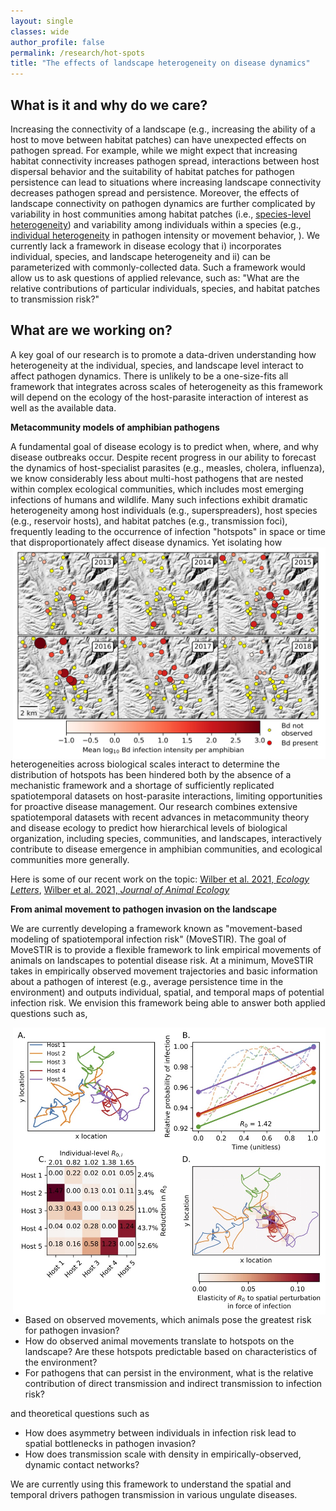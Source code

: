 ```yaml
---
layout: single
classes: wide
author_profile: false
permalink: /research/hot-spots
title: "The effects of landscape heterogeneity on disease dynamics"
---
```


## What is it and why do we care?

Increasing the connectivity of a landscape (e.g., increasing the ability of a host to move between habitat patches) can have unexpected effects on pathogen spread.  For example, while we might expect that increasing habitat connectivity increases pathogen spread, interactions between host dispersal behavior and the suitability of habitat patches for pathogen persistence can lead to situations where increasing landscape connectivity decreases pathogen spread and persistence.  Moreover, the effects of landscape connectivity on pathogen dynamics are further complicated by variability in host communities among habitat patches (i.e., [species-level heterogeneity](/research/hot-species)) and variability among individuals within a species (e.g., [individual heterogeneity](/research/hot-hosts) in pathogen intensity or movement behavior, ).  We currently lack a framework in disease ecology that i) incorporates individual, species, and landscape heterogeneity and ii) can be parameterized with commonly-collected data.  Such a framework would allow us to ask questions of applied relevance, such as: "What are the relative contributions of particular individuals, species, and habitat patches to transmission risk?"

## What are we working on?

A key goal of our research is to promote a data-driven understanding how heterogeneity at the individual, species, and landscape level interact to affect pathogen dynamics. There is unlikely to be a one-size-fits all framework that integrates across scales of heterogeneity as this framework will depend on the ecology of the host-parasite interaction of interest as well as the available data.

**Metacommunity models of amphibian pathogens**

A fundamental goal of disease ecology is to predict when, where, and why disease outbreaks occur. Despite recent progress in our ability to forecast the dynamics of host-specialist parasites (e.g., measles, cholera, influenza), we know considerably less about multi-host pathogens that are nested within complex ecological communities, which includes most emerging infections of humans and wildlife. Many such infections exhibit dramatic heterogeneity among host individuals (e.g., superspreaders), host species (e.g., reservoir hosts), and habitat patches (e.g., transmission foci), frequently leading to the occurrence of infection "hotspots" in space or time that disproportionately affect disease dynamics.
<img src="/images/bd_occupancy.jpg" style="float:right;width:500px">
Yet isolating how heterogeneities across biological scales interact to determine the distribution of hotspots has been hindered both by the absence of a mechanistic framework and a shortage of sufficiently replicated spatiotemporal datasets on host-parasite interactions, limiting opportunities for proactive disease management.  Our research combines extensive spatiotemporal datasets with recent advances in metacommunity theory and disease ecology to predict how hierarchical levels of biological organization, including species, communities, and landscapes, interactively contribute to disease emergence in amphibian communities, and ecological communities more generally.

Here is some of our recent work on the topic: [Wilber et al. 2021, *Ecology Letters*](https://onlinelibrary.wiley.com/doi/abs/10.1111/ele.13518), [Wilber et al. 2021, *Journal of Animal Ecology*](https://besjournals.onlinelibrary.wiley.com/doi/10.1111/1365-2656.13343)

**From animal movement to pathogen invasion on the landscape**

We are currently developing a framework known as "movement-based modeling of spatiotemporal infection risk" (MoveSTIR).  The goal of MoveSTIR is to provide a flexible framework to link empirical movements of animals on landscapes to potential disease risk. At a minimum, MoveSTIR takes in empirically observed movement trajectories and basic information about a pathogen of interest (e.g., average persistence time in the environment) and outputs individual, spatial, and temporal maps of potential infection risk.  We envision this framework being able to answer both applied questions such as,

<img src="/images/movestir.jpg" style="float:right;width:500px">

- Based on observed movements, which animals pose the greatest risk for pathogen invasion?
- How do observed animal movements translate to hotspots on the landscape? Are these hotspots predictable based on characteristics of the environment?
- For pathogens that can persist in the environment, what is the relative contribution of direct transmission and indirect transmission to infection risk?

and theoretical questions such as

- How does asymmetry between individuals in infection risk lead to spatial bottlenecks in pathogen invasion?
- How does transmission scale with density in empirically-observed, dynamic contact networks?

We are currently using this framework to understand the spatial and temporal drivers pathogen transmission in various ungulate diseases.


